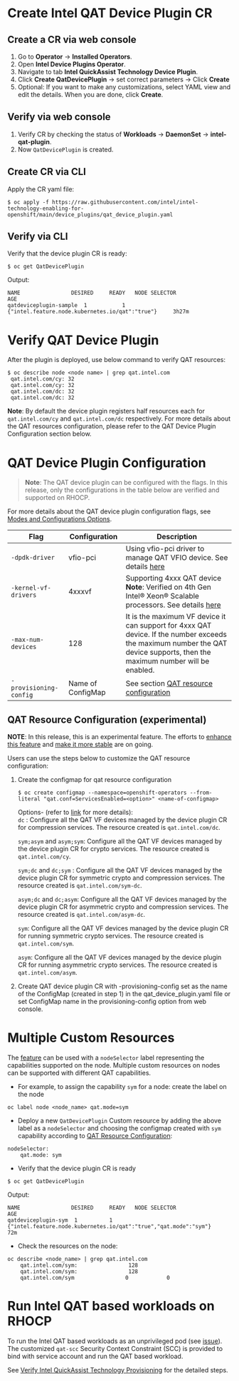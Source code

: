 # Create Intel QAT Device Plugin CR

## Create a CR via web console
1.	Go to **Operator** -> **Installed Operators**.
2.	Open **Intel Device Plugins Operator**.
3.	Navigate to tab **Intel QuickAssist Technology Device Plugin**.
4.	Click **Create QatDevicePlugin** -> set correct parameters -> Click **Create** 
5.	Optional: If you want to make any customizations, select YAML view and edit the details. When you are done, click **Create**.

## Verify via web console
1.	Verify CR by checking the status of **Workloads** -> **DaemonSet** -> **intel-qat-plugin**.
2.	Now `QatDevicePlugin` is created.

## Create CR via CLI
Apply the CR yaml file:
```
$ oc apply -f https://raw.githubusercontent.com/intel/intel-technology-enabling-for-openshift/main/device_plugins/qat_device_plugin.yaml
```

## Verify via CLI
Verify that the device plugin CR is ready: 
```
$ oc get QatDevicePlugin
```
Output: 
```
NAME		        DESIRED		READY	NODE SELECTOR	                                    AGE
qatdeviceplugin-sample  1 	        1       {"intel.feature.node.kubernetes.io/qat":"true"}     3h27m
```

# Verify QAT Device Plugin 
After the plugin is deployed, use below command to verify QAT resources: 
```
$ oc describe node <node name> | grep qat.intel.com  
 qat.intel.com/cy: 32 
 qat.intel.com/cy: 32 
 qat.intel.com/dc: 32 
 qat.intel.com/dc: 32 
 ```
**Note**: By default the device plugin registers half resources each for `qat.intel.com/cy` and `qat.intel.com/dc` respectively. For more details about the QAT resources configuration, please refer to the QAT Device Plugin Configuration section below.

# QAT Device Plugin Configuration
> **Note**: The QAT device plugin can be configured with the flags. In this release, only the configurations in the table below are verified and supported on RHOCP. 

For more details about the QAT device plugin configuration flags, see [Modes and Configurations Options](https://github.com/intel/intel-device-plugins-for-kubernetes/blob/main/cmd/qat_plugin/README.md#modes-and-configuration-options).

| Flag | Configuration | Description |
| ---- | ---- | ---- |
| `-dpdk-driver` | vfio-pci | Using vfio-pci driver to manage QAT VFIO device. See details [here](https://doc.dpdk.org/guides/linux_gsg/linux_drivers.html) |
| `-kernel-vf-drivers` | 4xxxvf | Supporting 4xxx QAT device </br> **Note**: Verified on 4th Gen Intel® Xeon® Scalable processors. See details [here](https://github.com/intel/qatlib/blob/main/INSTALL#L72) |
| `-max-num-devices ` | 128 | It is the maximum VF device it can support for 4xxx QAT device. If the number exceeds the maximum number the QAT device supports, then the maximum number will be enabled. |
| `-provisioning-config ` | Name of ConfigMap | See section [QAT resource configuration](/device_plugins/deploy_qat.md#qat-resource-configuration-experimental)  |

## QAT Resource Configuration (experimental)

**NOTE**: In this release, this is an experimental feature. The efforts to [enhance this feature](https://github.com/intel/intel-device-plugins-for-kubernetes/issues/1529) and [make it more stable](https://github.com/intel/intel-device-plugins-for-kubernetes/issues/1542) are on going.

Users can use the steps below to customize the QAT resource configuration:  
1. Create the configmap for qat resource configuration 
    ```
    $ oc create configmap --namespace=openshift-operators --from-literal "qat.conf=ServicesEnabled=<option>" <name-of-configmap> 
    ```
    Options- (refer to [link](https://www.kernel.org/doc/Documentation/ABI/testing/sysfs-driver-qat) for more details):  
    `dc` : Configure all the QAT VF devices managed by the device plugin CR for compression services. The resource created is `qat.intel.com/dc`.

    `sym;asym` and `asym;sym`: Configure all the QAT VF devices managed by the device plugin CR for crypto services. The resource created is `qat.intel.com/cy`.

    `sym;dc` and `dc;sym` : Configure all the QAT VF devices managed by the device plugin CR for symmetric crypto and compression services. The resource created is `qat.intel.com/sym-dc`.

    `asym;dc` and `dc;asym`: Configure all the QAT VF devices managed by the device plugin CR for asymmetric crypto and compression services. The resource created is `qat.intel.com/asym-dc`.

    `sym`: Configure all the QAT VF devices managed by the device plugin CR for running symmetric crypto services. The resource created is `qat.intel.com/sym`. 

    `asym`: Configure all the QAT VF devices managed by the device plugin CR for running asymmetric crypto services. The resource created is `qat.intel.com/asym`. 


2. Create QAT device plugin CR with -provisioning-config set as the name of the ConfigMap (created in step 1) in the qat_device_plugin.yaml file or set ConfigMap name in the provisioning-config option from web console. 

# Multiple Custom Resources

The [feature](https://github.com/intel/intel-device-plugins-for-kubernetes/tree/main/cmd/operator#multiple-custom-resources) can be used with a `nodeSelector` label representing the capabilities supported on the node. Multiple custom resources on nodes can be supported with different QAT capabilities.

* For example, to assign the capability `sym` for a node: create the label on the node
```
oc label node <node_name> qat.mode=sym
```
* Deploy a new `QatDevicePlugin` Custom resource by adding the above label as a `nodeSelector` and choosing the configmap created with `sym` capability according to [QAT Resource Configuration](#qat-resource-configuration-experimental):

```
nodeSelector:
    qat.mode: sym
```
* Verify that the device plugin CR is ready
```
$ oc get QatDevicePlugin
```
Output: 
```
NAME		        DESIRED		READY	NODE SELECTOR	                                    AGE
qatdeviceplugin-sym  1 	        1       {"intel.feature.node.kubernetes.io/qat":"true","qat.mode":"sym"}     72m
```

* Check the resources on the node:
```
oc describe <node_name> | grep qat.intel.com
    qat.intel.com/sym:                128
    qat.intel.com/sym:                128
    qat.intel.com/sym                0            0
```

# Run Intel QAT based workloads on RHOCP
To run the Intel QAT based workloads as an unprivileged pod (see [issue](https://github.com/intel/intel-technology-enabling-for-openshift/issues/122)). The customized `qat-scc` Security Context Constraint (SCC) is provided to bind with service account and run the QAT based workload. 

See [Verify Intel QuickAssist Technology Provisioning](/tests/l2/README.md#verify-intel-quickassist-technology-provisioning) for the detailed steps.  
